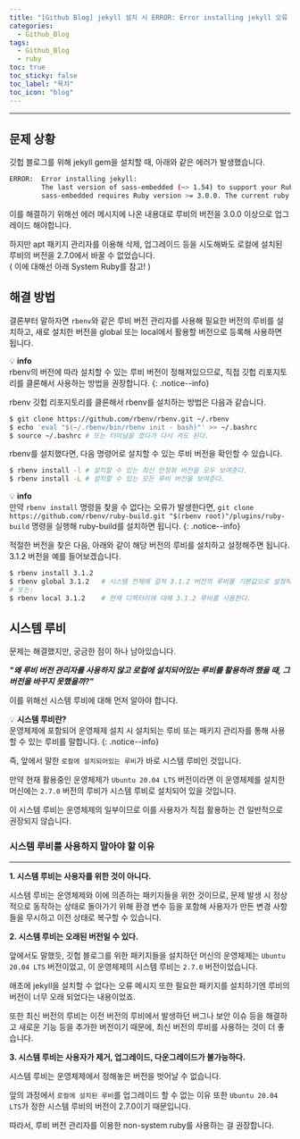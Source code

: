 ```yaml
---
title: "[Github Blog] jekyll 설치 시 ERROR: Error installing jekyll 오류 해결"
categories:
  - Github_Blog
tags:
  - Github_Blog
  - ruby
toc: true
toc_sticky: false
toc_label: "목차"
toc_icon: "blog"
---
```


---

## 문제 상황

깃헙 블로그를 위해 jekyll gem을 설치할 때, 아래와 같은 에러가 발생했습니다.

```sh
ERROR:  Error installing jekyll:
        The last version of sass-embedded (~> 1.54) to support your Ruby & RubyGems was 1.63.6. Try installing it with `gem install sass-embedded -v 1.63.6` and then running the current command again
        sass-embedded requires Ruby version >= 3.0.0. The current ruby version is 2.7.0.0.
```

이를 해결하기 위해선 에러 메시지에 나온 내용대로 루비의 버전을 3.0.0 이상으로 업그레이드 해야합니다.

하지만 apt 패키지 관리자를 이용해 삭제, 업그레이드 등을 시도해봐도 로컬에 설치된 루비의 버전을 2.7.0에서 바꿀 수 없었습니다.  
( 이에 대해선 아래 System Ruby를 참고! )

## 해결 방법

결론부터 말하자면 `rbenv`와 같은 루비 버전 관리자를 사용해 필요한 버전의 루비를 설치하고, 새로 설치한 버전을 global 또는 local에서 활용할 버전으로 등록해 사용하면 됩니다.

:bulb: **info**  
rbenv의 버전에 따라 설치할 수 있는 루비 버전이 정해져있으므로, 직접 깃헙 리포지토리를 클론해서 사용하는 방법을 권장합니다.
{: .notice--info}

rbenv 깃헙 리포지토리를 클론해서 rbenv를 설치하는 방법은 다음과 같습니다.

```sh
$ git clone https://github.com/rbenv/rbenv.git ~/.rbenv
$ echo 'eval "$(~/.rbenv/bin/rbenv init - bash)"' >> ~/.bashrc
$ source ~/.bashrc # 또는 터미널을 껐다가 다시 켜도 된다.
```

rbenv를 설치했다면, 다음 명령어로 설치할 수 있는 루비 버전을 확인할 수 있습니다.

```sh
$ rbenv install -l # 설치할 수 있는 최신 안정화 버전을 모두 보여준다.
$ rbenv install -L # 설치할 수 있는 모든 루비 버전을 보여준다.
```

:bulb: **info**  
만약 `rbenv install` 명령을 찾을 수 없다는 오류가 발생한다면, `git clone https://github.com/rbenv/ruby-build.git "$(rbenv root)"/plugins/ruby-build` 명령을 실행해 ruby-build를 설치하면 됩니다.
{: .notice--info}

적절한 버전을 찾은 다음, 아래와 같이 해당 버전의 루비를 설치하고 설정해주면 됩니다.  
3.1.2 버전을 예를 들어보겠습니다.

```sh
$ rbenv install 3.1.2
$ rbenv global 3.1.2   # 시스템 전체에 걸쳐 3.1.2 버전의 루비를 기본값으로 설정하낟.
# 또는:
$ rbenv local 3.1.2    # 현재 디렉터리에 대해 3.1.2 루비를 사용한다.
```

## 시스템 루비

문제는 해결했지만, 궁금한 점이 하나 남아있습니다.

**_"왜 루비 버전 관리자를 사용하지 않고 로컬에 설치되어있는 루비를 활용하려 했을 때, 그 버전을 바꾸지 못했을까?"_**

이를 위해선 시스템 루비에 대해 먼저 알아야 합니다.

:bulb: **시스템 루비란?**  
운영체제에 포함되어 운영체제 설치 시 설치되는 루비 또는 패키지 관리자를 통해 사용할 수 있는 루비를 말합니다.
{: .notice--info}

즉, 앞에서 말한 `로컬에 설치되어있는 루비`가 바로 시스템 루비인 것입니다.

만약 현재 활용중인 운영체제가 `Ubuntu 20.04 LTS` 버전이라면 이 운영체제를 설치한 머신에는 `2.7.0` 버전의 루비가 시스템 루비로 설치되어 있을 것입니다.

이 시스템 루비는 운영체제의 일부이므로 이를 사용자가 직접 활용하는 건 일반적으로 권장되지 않습니다.

### 시스템 루비를 사용하지 말아야 할 이유

---

**1. 시스템 루비는 사용자를 위한 것이 아니다.**

시스템 루비는 운영체제와 이에 의존하는 패키지들을 위한 것이므로, 문제 발생 시 정상적으로 동작하는 상태로 돌아가기 위해 환경 변수 등을 포함해 사용자가 만든 변경 사항들을 무시하고 이전 상태로 복구할 수 있습니다.

**2. 시스템 루비는 오래된 버전일 수 있다.**

앞에서도 말했듯, 깃헙 블로그를 위한 패키지들을 설치하던 머신의 운영체제는 `Ubuntu 20.04 LTS` 버전이었고, 이 운영체제의 시스템 루비는 `2.7.0` 버전이었습니다.

애초에 jekyll을 설치할 수 없다는 오류 메시지 또한 필요한 패키지를 설치하기엔 루비의 버전이 너무 오래 되었다는 내용이었죠.

또한 최신 버전의 루비는 이전 버전의 루비에서 발생하던 버그나 보안 이슈 등을 해결하고 새로운 기능 등을 추가한 버전이기 때문에, 최신 버전의 루비를 사용하는 것이 더 좋습니다.

**3. 시스템 루비는 사용자가 제거, 업그레이드, 다운그레이드가 불가능하다.**

시스템 루비는 운영체제에서 정해놓은 버전을 벗어날 수 없습니다.

앞의 과정에서 `로컬에 설치된 루비`를 업그레이드 할 수 없는 이유 또한 `Ubuntu 20.04 LTS`가 정한 시스템 루비의 버전이 2.7.0이기 때문입니다.

따라서, 루비 버전 관리자를 이용한 non-system ruby를 사용하는 걸 권장합니다.
